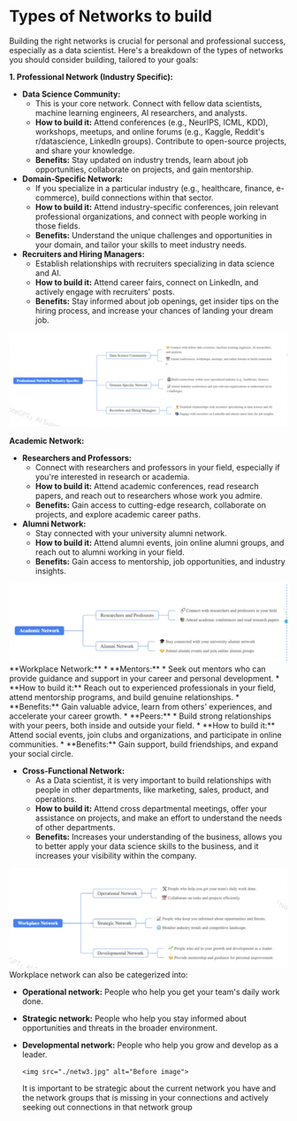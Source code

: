 Types of Networks to build
===========================
Building the right networks is crucial for personal and professional success, especially as a data scientist. Here's a breakdown of the types of networks you should consider building, tailored to your goals: 

**1\. Professional Network (Industry Specific):**

*   **Data Science Community:**
    *   This is your core network. Connect with fellow data scientists, machine learning engineers, AI researchers, and analysts. 
    *   **How to build it:** Attend conferences (e.g., NeurIPS, ICML, KDD), workshops, meetups, and online forums (e.g., Kaggle, Reddit's r/datascience, LinkedIn groups). Contribute to open-source projects, and share your knowledge. 
    *   **Benefits:** Stay updated on industry trends, learn about job opportunities, collaborate on projects, and gain mentorship. 
*   **Domain-Specific Network:**
    *   If you specialize in a particular industry (e.g., healthcare, finance, e-commerce), build connections within that sector.
    *   **How to build it:** Attend industry-specific conferences, join relevant professional organizations, and connect with people working in those fields. 
    *   **Benefits:** Understand the unique challenges and opportunities in your domain, and tailor your skills to meet industry needs. 
*   **Recruiters and Hiring Managers:**
    *   Establish relationships with recruiters specializing in data science and AI.
    *   **How to build it:** Attend career fairs, connect on LinkedIn, and actively engage with recruiters' posts.
    *   **Benefits:** Stay informed about job openings, get insider tips on the hiring process, and increase your chances of landing your dream job.

<img src="./netw1.jpg" alt="Before image">

**Academic Network:**

*   **Researchers and Professors:**
    *   Connect with researchers and professors in your field, especially if you're interested in research or academia.
    *   **How to build it:** Attend academic conferences, read research papers, and reach out to researchers whose work you admire.
    *   **Benefits:** Gain access to cutting-edge research, collaborate on projects, and explore academic career paths. 
*   **Alumni Network:**
    *   Stay connected with your university alumni network. 
    *   **How to build it:** Attend alumni events, join online alumni groups, and reach out to alumni working in your field.
    *   **Benefits:** Gain access to mentorship, job opportunities, and industry insights.


<img src="./netw4.jpg" alt="Before image">
**Workplace Network:**
*   **Mentors:**
    *   Seek out mentors who can provide guidance and support in your career and personal development. 
    *   **How to build it:** Reach out to experienced professionals in your field, attend mentorship programs, and build genuine relationships.
    *   **Benefits:** Gain valuable advice, learn from others' experiences, and accelerate your career growth. 
*   **Peers:**
    *   Build strong relationships with your peers, both inside and outside your field.
    *   **How to build it:** Attend social events, join clubs and organizations, and participate in online communities.
    *   **Benefits:** Gain support, build friendships, and expand your social circle.

*   **Cross-Functional Network:**
    *   As a Data scientist, it is very important to build relationships with people in other departments, like marketing, sales, product, and operations. 
    *   **How to build it:** Attend cross departmental meetings, offer your assistance on projects, and make an effort to understand the needs of other departments.
    *   **Benefits:** Increases your understanding of the business, allows you to better apply your data science skills to the business, and it increases your visibility within the company.
 
<img src="./netw3.jpg" alt="Before image">
Workplace network can also be categerized into:

*   **Operational network:** People who help you get your team's daily work done.
*   **Strategic network:** People who help you stay informed about opportunities and threats in the broader environment.
*   **Developmental network:** People who help you grow and develop as a leader.
 
        <img src="./netw3.jpg" alt="Before image">


    It is important to be strategic about the current network you have and the network groups that is missing in your connections and actively seeking out connections in that network group

